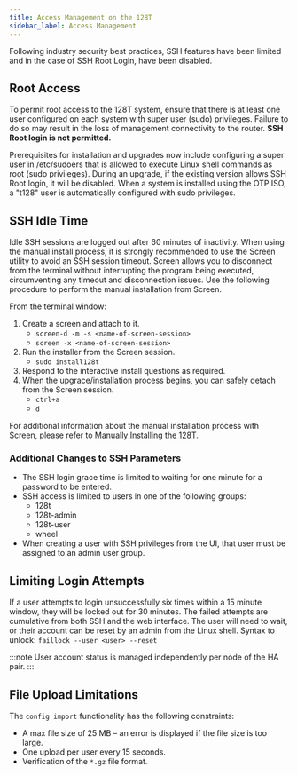 ```yaml
---
title: Access Management on the 128T
sidebar_label: Access Management
---
```


Following industry security best practices, SSH features have been limited and in the case of SSH Root Login, have been disabled.

## Root Access
To permit root access to the 128T system, ensure that there is at least one user configured on each system with super user (sudo) privileges. Failure to do so may result in the loss of management connectivity to the router. 
**SSH Root login is not permitted.**

Prerequisites for installation and upgrades now include configuring a super user in /etc/sudoers that is allowed to execute Linux shell commands as root (sudo privileges).
During an upgrade, if the existing version allows SSH Root login, it will be disabled. When a system is installed using the OTP ISO, a "t128" user is automatically configured with sudo privileges. 



## SSH Idle Time
Idle SSH sessions are logged out after 60 minutes of inactivity. When using the manual install process, it is strongly recommended to use the Screen utility to avoid an SSH session timeout. Screen allows you to disconnect from the terminal without interrupting the program being executed, circumventing any timeout and disconnection issues. Use the following procedure to perform the manual installation from Screen. 

From the terminal window:
1. Create a screen and attach to it.
	- `screen-d -m -s <name-of-screen-session>`
	- `screen -x <name-of-screen-session>`
2. Run the installer from the Screen session.
	- `sudo install128t`
3. Respond to the interactive install questions as required.
4. When the upgrace/installation process begins, you can safely detach from the Screen session. 
	- `ctrl+a`
	- `d`

For additional information about the manual installation process with Screen, please refer to [Manually Installing the 128T](intro_installation_installer.md).

### Additional Changes to SSH Parameters
- The SSH login grace time is limited to waiting for one minute for a password to be entered.
- SSH access is limited to users in one of the following groups: 
	- 128t
	- 128t-admin
	- 128t-user
	- wheel
- When creating a user with SSH privileges from the UI, that user must be assigned to an admin user group.

## Limiting Login Attempts
If a user attempts to login unsuccessfully six times within a 15 minute window, they will be locked out for 30 minutes. The failed attempts are cumulative from both SSH and the web interface. The user will need to wait, or their account can be reset by an admin from the Linux shell. 
Syntax to unlock:
`faillock --user <user> --reset`

:::note
User account status is managed independently per node of the HA pair.
:::

## File Upload Limitations
The `config import` functionality has the following constraints:

- A max file size of 25 MB – an error is displayed if the file size is too large.
- One upload per user every 15 seconds.
- Verification of the `*.gz` file format.  
